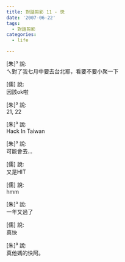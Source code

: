 ```yaml
---
title: 對話剪影 11 - 快
date: '2007-06-22'
tags:
  - 對話剪影
categories:
  - life

---
```

\[朱\]³ 說:  
ㄟ對了我七月中要去台北耶，看要不要小聚一下  
  
\[儒\] 說:  
因該ok啦  
  
\[朱\]³ 說:  
21, 22  
  
\[朱\]³ 說:  
Hack In Taiwan  
  
\[朱\]³ 說:  
可能會去…  
  
\[儒\] 說:  
又是HIT  
  
\[儒\] 說:  
hmm  
  
\[朱\]³ 說:  
一年又過了  
  
\[儒\] 說:  
真快  
  
\[朱\]³ 說:  
真他媽的快阿。